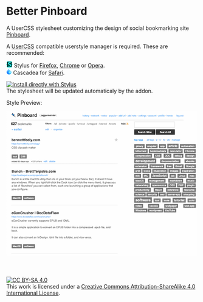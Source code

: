 # Better Pinboard
A UserCSS stylesheet customizing the design of social bookmarking site [Pinboard](https://pinboard.in).

A [UserCSS](https://github.com/openstyles/stylus/wiki/UserCSS) compatible userstyle manager is required.  These are recommended:

![Stylus](/images/Stylus.png) Stylus for [Firefox](https://addons.mozilla.org/en-US/firefox/addon/styl-us/), [Chrome](https://chrome.google.com/webstore/detail/stylus/clngdbkpkpeebahjckkjfobafhncgmne) or [Opera](https://addons.opera.com/en-gb/extensions/details/stylus/).<br>
![Cascadea](/images/Cascadea.png) Cascadea for [Safari](https://cascadea.app/).

[![Install directly with Stylus](https://img.shields.io/badge/Install%20directly%20with-Stylus-238b8b.svg)](https://raw.githubusercontent.com/michaeljaggers/better-pinboard/master/better-pinboard.user.css)
<br/>
The stylesheet will be updated automaticaly by the addon.

Style Preview:

![Style Preview](https://github.com/michaeljaggers/better-pinboard/blob/master/images/preview.png)
<br/>
<br/>
<br/>
<br/>
[![CC BY-SA 4.0][cc-by-sa-shield]][cc-by-sa]
<br/>
This work is licensed under a [Creative Commons Attribution-ShareAlike 4.0
International License][cc-by-sa].

[cc-by-sa]: http://creativecommons.org/licenses/by-sa/4.0/
[cc-by-sa-shield]: https://img.shields.io/badge/License-CC%20BY--SA%204.0-lightgrey.svg

